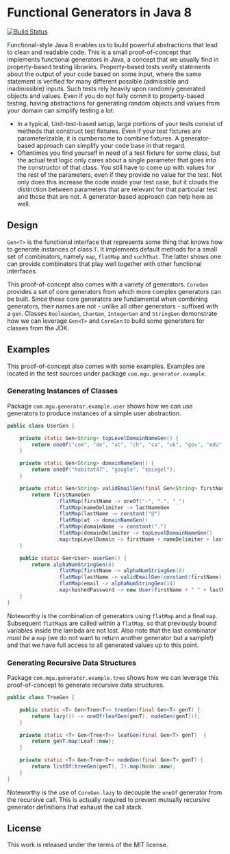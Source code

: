 # Functional Generators in Java 8

[![Build Status](https://travis-ci.org/mguenther/functional-generators.svg?branch=master)](https://travis-ci.org/mguenther/functional-generators.svg)

Functional-style Java 8 enables us to build powerful abstractions that lead to clean and readable code. This is a small proof-of-concept that implements functional generators in Java, a concept that we usually find in property-based testing libraries. Property-based tests verify statements about the output of your code based on some input, where the same statement is verified for many different possible (admissible and inadmissible) inputs. Such tests rely heavily upon randomly generated objects and values. Even if you do not fully commit to property-based testing, having abstractions for generating random objects and values from your domain can simplify testing a lot:
                                                                                                                                                                                                                                                            
* In a typical, Unit-test-based setup, large portions of your tests consist of methods that construct test fixtures. Even if your test fixtures are parameterizable, it is cumbersome to combine fixtures. A generator-based approach can simplify your code base in that regard.
* Oftentimes you find yourself in need of a test fixture for some class, but the actual test logic only cares about a single parameter that goes into the constructor of that class. You still have to come up with values for the rest of the parameters, even if they provide no value for the test. Not only does this increase the code inside your test case, but it clouds the distinction between parameters that are relevant for that particular test and those that are not. A generator-based approach can help here as well.

## Design

`Gen<T>` is the functional interface that represents some thing that knows how to generate instances of class `T`. It implements default methods for a small set of combinators, namely `map`, `flatMap` and `suchThat`. The latter shows one can provide combinators that play well together with other functional interfaces.

This proof-of-concept also comes with a variety of generators. `CoreGen` provides a set of core generators from which more complex generators can be built. Since these core generators are fundamental when combining generators, their names are not - unlike all other generators - suffixed with a `gen`. Classes `BooleanGen`, `CharGen`, `IntegerGen` and `StringGen` demonstrate how we can leverage `Gen<T>` and `CoreGen` to build some generators for classes from the JDK.

## Examples

This proof-of-concept also comes with some examples. Examples are located in the test sources under package `com.mgu.generator.example`.

### Generating Instances of Classes

Package `com.mgu.generator.example.user` shows how we can use generators to produce instances of a simple user abstraction.

```java
public class UserGen {

    private static Gen<String> topLevelDomainNameGen() {
        return oneOf("com", "de", "at", "ch", "ca", "uk", "gov", "edu");
    }

    private static Gen<String> domainNameGen() {
        return oneOf("habitat47", "google", "spiegel");
    }

    private static Gen<String> validEmailGen(final Gen<String> firstNameGen, final Gen<String> lastNameGen) {
        return firstNameGen
                .flatMap(firstName -> oneOf("-", ".", "_")
                .flatMap(nameDelimiter -> lastNameGen
                .flatMap(lastName -> constant("@")
                .flatMap(at -> domainNameGen()
                .flatMap(domainName -> constant(".")
                .flatMap(domainDelimiter -> topLevelDomainNameGen()
                .map(topLevelDomain -> firstName + nameDelimiter + lastName + at + domainName + domainDelimiter + topLevelDomain)))))));
    }

    public static Gen<User> userGen() {
        return alphaNumStringGen(8)
                .flatMap(firstName -> alphaNumStringGen(8)
                .flatMap(lastName -> validEmailGen(constant(firstName), constant(lastName))
                .flatMap(email -> alphaNumStringGen(14)
                .map(hashedPassword -> new User(firstName + " " + lastName, email, hashedPassword)))));
    }
}
```
    
Noteworthy is the combination of generators using `flatMap` and a final `map`. Subsequent `flatMap`s are called within a `flatMap`, so that previously bound variables inside the lambda are not lost. Also note that the last combinator *must be* a `map` (we do not want to return another generator but a sample!) and that we have full access to all generated values up to this point.

### Generating Recursive Data Structures

Package `com.mgu.generator.example.tree` shows how we can leverage this proof-of-concept to generate recursive data structures.

```java
public class TreeGen {

    public static <T> Gen<Tree<T>> treeGen(final Gen<T> genT) {
        return lazy(() -> oneOf(leafGen(genT), nodeGen(genT)));
    }

    private static <T> Gen<Tree<T>> leafGen(final Gen<T> genT)  {
        return genT.map(Leaf::new);
    }

    private static <T> Gen<Tree<T>> nodeGen(final Gen<T> genT) {
        return listOf(treeGen(genT), 3).map(Node::new);
    }
}
```
    
Noteworthy is the use of `CoreGen.lazy` to decouple the `oneOf` generator from the recursive call. This is actually required to prevent mutually recursive generator definitions that exhaust the call stack.

## License

This work is released under the terms of the MIT license.